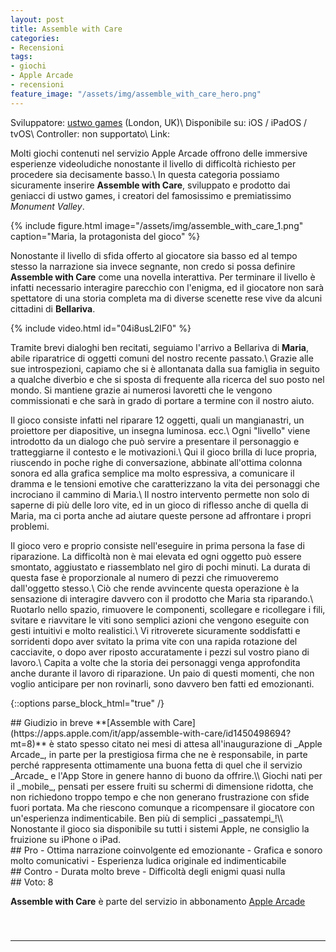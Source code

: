 ```yaml
---
layout: post
title: Assemble with Care
categories:
- Recensioni
tags:
- giochi
- Apple Arcade
- recensioni
feature_image: "/assets/img/assemble_with_care_hero.png"
---
```


Sviluppatore: [ustwo games](https://www.ustwogames.co.uk/) (London, UK)\\
Disponibile su: iOS / iPadOS / tvOS\\
Controller: non supportato\\
Link: <a href="https://apps.apple.com/it/app/assemble-with-care/id1450498694?mt=8" style="display:inline-block;overflow:hidden;background:url(https://linkmaker.itunes.apple.com/assets/shared/badges/it-it/appstore-sm.svg) no-repeat;width:60px;height:15px;"></a>

Molti giochi contenuti nel servizio Apple Arcade offrono delle immersive esperienze videoludiche nonostante il livello di difficoltà richiesto per procedere sia decisamente basso.\\
In questa categoria possiamo sicuramente inserire **Assemble with Care**, sviluppato e prodotto dai geniacci di ustwo games, i creatori del famosissimo e premiatissimo _Monument Valley_.

{% include figure.html image="/assets/img/assemble_with_care_1.png" caption="Maria, la protagonista del gioco" %}

Nonostante il livello di sfida offerto al giocatore sia basso ed al tempo stesso la narrazione sia invece segnante, non credo si possa definire **Assemble with Care** come una novella interattiva. Per terminare il livello è infatti necessario interagire parecchio con l'enigma, ed il giocatore non sarà spettatore di una storia completa ma di diverse scenette rese vive da alcuni cittadini di **Bellariva**.

{% include video.html id="04i8usL2lF0" %}

Tramite brevi dialoghi ben recitati, seguiamo l'arrivo a Bellariva di **Maria**, abile riparatrice di oggetti comuni del nostro recente passato.\\
Grazie alle sue introspezioni, capiamo che si è allontanata dalla sua famiglia in seguito a qualche diverbio e che si sposta di frequente alla ricerca del suo posto nel mondo. Si mantiene grazie ai numerosi lavoretti che le vengono commissionati e che sarà in grado di portare a termine con il nostro aiuto.

Il gioco consiste infatti nel riparare 12 oggetti, quali un mangianastri, un proiettore per diapositive, un insegna luminosa. ecc.\\
Ogni "livello" viene introdotto da un dialogo che può servire a presentare il personaggio e tratteggiarne il contesto e le motivazioni.\\
Qui il gioco brilla di luce propria, riuscendo in poche righe di conversazione, abbinate all'ottima colonna sonora ed alla grafica semplice ma molto espressiva, a comunicare il dramma e le tensioni emotive che caratterizzano la vita dei personaggi che incrociano il cammino di Maria.\\
Il nostro intervento permette non solo di saperne di più delle loro vite, ed in un gioco di riflesso anche di quella di Maria, ma ci porta anche ad aiutare queste persone ad affrontare i propri problemi.

Il gioco vero e proprio consiste nell'eseguire in prima persona la fase di riparazione. La difficoltà non è mai elevata ed ogni oggetto può essere smontato, aggiustato e riassemblato nel giro di pochi minuti. La durata di questa fase è proporzionale al numero di pezzi che rimuoveremo dall'oggetto stesso.\\
Ciò che rende avvincente questa operazione è la sensazione di interagire davvero con il prodotto che Maria sta riparando.\\
Ruotarlo nello spazio, rimuovere le componenti, scollegare e ricollegare i fili, svitare e riavvitare le viti sono semplici azioni che vengono eseguite con gesti intuitivi e molto realistici.\\
Vi ritroverete sicuramente soddisfatti e sorridenti dopo aver svitato la prima vite con una rapida rotazione del cacciavite, o dopo aver riposto accuratamente i pezzi sul vostro piano di lavoro.\\
Capita a volte che la storia dei personaggi venga approfondita anche durante il lavoro di riparazione. Un paio di questi momenti, che non voglio anticipare per non rovinarli, sono davvero ben fatti ed emozionanti.

{::options parse_block_html="true" /}
<div class="conclusion">
## Giudizio in breve
**[Assemble with Care](https://apps.apple.com/it/app/assemble-with-care/id1450498694?mt=8)** è stato spesso citato nei mesi di attesa all'inaugurazione di _Apple Arcade_, in parte per la prestigiosa firma che ne è responsabile, in parte perché rappresenta ottimamente una buona fetta di quel che il servizio _Arcade_ e l'App Store in genere hanno di buono da offrire.\\
Giochi nati per il _mobile_, pensati per essere fruiti su schermi di dimensione ridotta, che non richiedono troppo tempo  e che non generano frustrazione con sfide fuori portata. Ma che riescono comunque a ricompensare il giocatore con un'esperienza indimenticabile. Ben più di semplici _passatempi_!\\
Nonostante il gioco sia disponibile su tutti i sistemi Apple, ne consiglio la fruizione su iPhone o iPad.
</div>

<div class="pros">
## Pro
- Ottima narrazione coinvolgente ed emozionante
- Grafica e sonoro molto comunicativi
- Esperienza ludica originale ed indimenticabile
</div>

<div class="cons">
## Contro
- Durata molto breve
- Difficoltà degli enigmi quasi nulla
</div>

<div class="vote">
## Voto: 8
</div>

**Assemble with Care** è parte del servizio in abbonamento [Apple Arcade](https://www.apple.com/it/apple-arcade/)
<a href="https://apps.apple.com/it/app/assemble-with-care/id1450498694?mt=8" style="display:inline-block;overflow:hidden;background:url(https://linkmaker.itunes.apple.com/it-it/badge-lrg.svg?releaseDate=2019-09-19&kind=iossoftware&bubble=ios_apps) no-repeat;width:135px;height:40px;"></a>

---

